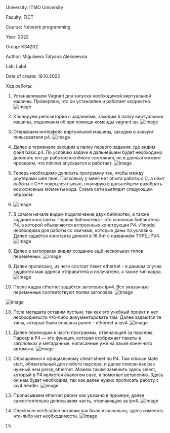 University: ITMO University

Faculty: FICT

Course: Network programming

Year: 2022

Group: K34202

Author: Migulaeva Tatyana Alekseevna

Lab: Lab4

Date of create: 19.10.2022

Ход работы:

1. Устанавливаем Vagrant для запуска необходимой виртуальной мшаины. Проверяем, что он установлен и работает корректно.
![image](https://user-images.githubusercontent.com/64036217/196666092-6de102d8-ac51-46b0-a1e2-5a9c28403cdb.png)

2. Клонируем репозиторий с заданиями, заходим в папку виртуальной машины, поднимаем её при помощи команды vagrant up.
![image](https://user-images.githubusercontent.com/64036217/196666732-0f4b47db-11b3-4e92-83de-d65059b077ea.png)

3. Открываем интерфейс виртуальной машины, заходим в аккаунт пользователя p4.
![image](https://user-images.githubusercontent.com/64036217/196666872-fde2cc03-603c-432e-a2ae-bb3d758796e5.png)

4. Далее в терминале заходим в папку первого задания, где видим файл basic.p4. По условию задачи в дальнейшем будет необходимо дописать его до работоспособного состояния, но в данный момент проверям, что mininet апускается и работает.
![image](https://user-images.githubusercontent.com/64036217/196667717-befbd70a-e07d-4b53-9f5b-e594398f243d.png)

5. Теперь необходимо дописать программу так, чтобы между роутерами шёл пинг. Поскольку у меня нет опыта работы с С, а опыт работы с С++ покрылся пылью, планирую в дальнейшем разобрать все основные моменты кода. Схема сети выглядит следующим образом:
6. ![image](https://user-images.githubusercontent.com/64036217/196674117-008da439-fcf9-4eea-a7a2-a03b029f3b41.png)

7. В самом начале видим подключение двух библиотек, а также задание константы. Первая библиотека - это основная библиотека P4, в которой объявляются встроенные конструкции P4. v1model необходима для работы со свичами, которые даны по условию. Далее задаётся константа длиной в 16 бит с названием TYPE_IPV4.
![image](https://user-images.githubusercontent.com/64036217/196668455-e1d526ca-ddd1-425a-8ece-2590cfa93bf3.png)

7. Далее в заголовках видим создание ещё нескольких типов переменных.
![image](https://user-images.githubusercontent.com/64036217/196673966-14048f32-cd58-4bc3-b945-924fe3addcaa.png)

8. Далее прописано, из чего состоит пакет ethernet - в данном случае задаются мак адреса отправителя и получателя, а также тип кадра. 
![image](https://user-images.githubusercontent.com/64036217/196740369-af469292-bb06-4b1a-9c5c-fa3e08936a3a.png)

9. После кадра ethernet задаётся заголовок ipv4. Все указанные переменные соответствуют полям заголовка.
![image](https://user-images.githubusercontent.com/64036217/196903161-2ab716de-aff5-4f2b-9b3d-e4ba4aa5d115.png)

![image](https://user-images.githubusercontent.com/64036217/196903018-7d0336e8-544f-4037-b9fa-e4fa66c0bb07.png)

10. Поле метадата оставим пустым, так как это учебный проект и нет необходимости что-либо документировать там. Далее задаются те типы, которые были описаны ранее - ethernet и ipv4.
![image](https://user-images.githubusercontent.com/64036217/196903854-a2d61b6b-6b1d-4ce8-8c23-380e88987c22.png)

11. Далее переходим к части программы, отвечающей за парсеры. Парсер в P4 — это функция, которая отображает пакеты в заголовках и метаданные, написанные уже на языке конечного автомата.
![image](https://user-images.githubusercontent.com/64036217/196913283-f27f052d-1390-41a6-b206-207452ceea43.png)

12. Обращаемся к официальному cheat-sheet по P4. Там описан state start, обязательный для любого парсера, и далее описан как раз нужный нам parse_ethernet. Можем также заменить здесь select, который в P4 является аналогом case, и помогает ветвлению. Здесь он нам будет необходим, так как далее нужно прописать работу с ipv4 header.
![image](https://user-images.githubusercontent.com/64036217/196914017-409b8933-da93-433a-83d5-ddfacf7d4bdb.png)

13. Прописываем ethernet parser как указано в примере, далее самостоятельно дописываем часть, отвечающую за ipv4. 
![image](https://user-images.githubusercontent.com/64036217/196915354-733c0953-f717-4181-9bd6-3c5cd15706ae.png)

14. Checksum verification оставим как было изначально, здесь изменять что-либо нет необходимости.
![image](https://user-images.githubusercontent.com/64036217/196915657-2c175032-29e7-45c3-9353-075489b2bfb6.png)

15. 




